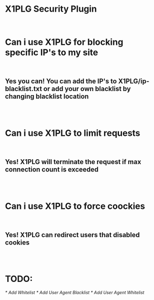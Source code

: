<h1>X1PLG Security Plugin</h1>
<br>
<h1>Can i use X1PLG for blocking specific IP's to my site</h1>
<br>
<h2><b>Yes you can! You can add the IP's to X1PLG/ip-blacklist.txt or add your own blacklist by changing blacklist location</b></h2>
<br>
<br>
<h1>Can i use X1PLG to limit requests</h1>
<br>
<h2><b>Yes! X1PLG will terminate the request if max connection count is exceeded</b></h2>
<br>
<br>
<h1>Can i use X1PLG to force coockies</h1>
<br>
<h2><b>Yes! X1PLG can redirect users that disabled cookies</b></h2>
<br>
<br>
<h1>TODO:</h1>
<i>
* Add Whitelist
* Add User Agent Blacklist
* Add User Agent Whitelist
</i>
